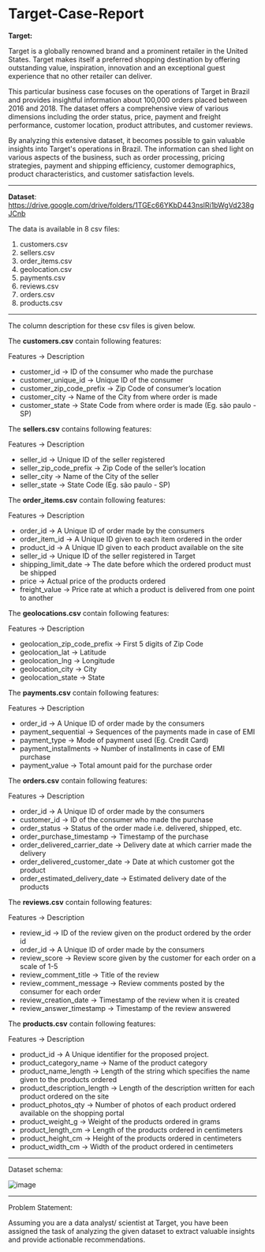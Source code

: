 # Target-Case-Report

**Target:**

Target is a globally renowned brand and a prominent retailer in the United States. Target makes itself a preferred shopping destination by offering outstanding value, inspiration, innovation and an exceptional guest experience that no other retailer can deliver.

This particular business case focuses on the operations of Target in Brazil and provides insightful information about 100,000 orders placed between 2016 and 2018. The dataset offers a comprehensive view of various dimensions including the order status, price, payment and freight performance, customer location, product attributes, and customer reviews.

By analyzing this extensive dataset, it becomes possible to gain valuable insights into Target's operations in Brazil. The information can shed light on various aspects of the business, such as order processing, pricing strategies, payment and shipping efficiency, customer demographics, product characteristics, and customer satisfaction levels.

___________________________________________________________________________________________________________

**Dataset**: https://drive.google.com/drive/folders/1TGEc66YKbD443nslRi1bWgVd238gJCnb

The data is available in 8 csv files:

1. customers.csv
2. sellers.csv
3. order_items.csv
4. geolocation.csv
5. payments.csv
6. reviews.csv
7. orders.csv
8. products.csv
___________________________________________________________________________________________________________

The column description for these csv files is given below.

The **customers.csv** contain following features:

Features -> Description
- customer_id -> ID of the consumer who made the purchase
- customer_unique_id -> Unique ID of the consumer
- customer_zip_code_prefix -> Zip Code of consumer’s location
- customer_city -> Name of the City from where order is made
- customer_state -> State Code from where order is made (Eg. são paulo - SP)

The **sellers.csv** contains following features:

Features -> Description
- seller_id -> Unique ID of the seller registered
- seller_zip_code_prefix -> Zip Code of the seller’s location
- seller_city -> Name of the City of the seller
- seller_state -> State Code (Eg. são paulo - SP)

The **order_items.csv** contain following features:

Features -> Description
- order_id -> A Unique ID of order made by the consumers
- order_item_id -> A Unique ID given to each item ordered in the order
- product_id -> A Unique ID given to each product available on the site
- seller_id -> Unique ID of the seller registered in Target
- shipping_limit_date -> The date before which the ordered product must be shipped
- price -> Actual price of the products ordered
- freight_value -> Price rate at which a product is delivered from one point to another

The **geolocations.csv** contain following features:

Features -> Description
- geolocation_zip_code_prefix -> First 5 digits of Zip Code
- geolocation_lat -> Latitude
- geolocation_lng -> Longitude
- geolocation_city -> City
- geolocation_state -> State

The **payments.csv** contain following features:

Features -> Description
- order_id -> A Unique ID of order made by the consumers
- payment_sequential -> Sequences of the payments made in case of EMI
- payment_type -> Mode of payment used (Eg. Credit Card)
- payment_installments -> Number of installments in case of EMI purchase
- payment_value -> Total amount paid for the purchase order

The **orders.csv** contain following features:

Features -> Description
- order_id -> A Unique ID of order made by the consumers
- customer_id -> ID of the consumer who made the purchase
- order_status -> Status of the order made i.e. delivered, shipped, etc.
- order_purchase_timestamp -> Timestamp of the purchase
- order_delivered_carrier_date -> Delivery date at which carrier made the delivery
- order_delivered_customer_date -> Date at which customer got the product
- order_estimated_delivery_date -> Estimated delivery date of the products

The **reviews.csv** contain following features:

Features -> Description
- review_id -> ID of the review given on the product ordered by the order id
- order_id -> A Unique ID of order made by the consumers
- review_score -> Review score given by the customer for each order on a scale of 1-5
- review_comment_title -> Title of the review
- review_comment_message -> Review comments posted by the consumer for each order
- review_creation_date -> Timestamp of the review when it is created
- review_answer_timestamp -> Timestamp of the review answered

The **products.csv** contain following features:

Features -> Description
- product_id -> A Unique identifier for the proposed project.
- product_category_name -> Name of the product category
- product_name_length -> Length of the string which specifies the name given to the products ordered
- product_description_length -> Length of the description written for each product ordered on the site
- product_photos_qty -> Number of photos of each product ordered available on the shopping portal
- product_weight_g -> Weight of the products ordered in grams
- product_length_cm -> Length of the products ordered in centimeters
- product_height_cm -> Height of the products ordered in centimeters
- product_width_cm -> Width of the product ordered in centimeters

___________________________________________________________________________________________________________

Dataset schema:

![image](https://github.com/vishal95cs/Business-Case-Target-SQL/assets/49742081/e7c34372-d9e6-43a1-a2c7-419f92ea7b37)


___________________________________________________________________________________________________________

Problem Statement:

Assuming you are a data analyst/ scientist at Target, you have been assigned the task of analyzing the given dataset to extract valuable insights and provide actionable recommendations.
